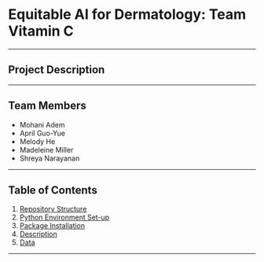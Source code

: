 # Equitable AI for Dermatology: Team Vitamin C
---
## Project Description

---
## Team Members
- Mohani Adem
- April Guo-Yue
- Melody He
- Madeleine Miller
- Shreya Narayanan

---
## Table of Contents
1. [Repository Structure](#repository-structure)
2. [Python Environment Set-up](#python-environment-set-up)
3. [Package Installation](#package-installation)
4. [Description](#description)
7. [Data](#data)
---
